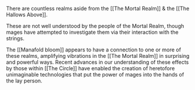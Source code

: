 
There are countless realms aside from the [[The Mortal Realm]] & the [[The Hallows Above]].

These are not well understood by the people of the Mortal Realm, though mages have attempted to investigate them via their interaction with the strings.

The [[Manafold bloom]] appears to have a connection to one or more of these realms, amplifying vibrations in the [[The Mortal Realm]] in surprising and powerful ways. Recent advances in our understanding of these effects by those within [[The Circle]] have enabled the creation of heretofore unimaginable technologies that put the power of mages into the hands of the lay person.
